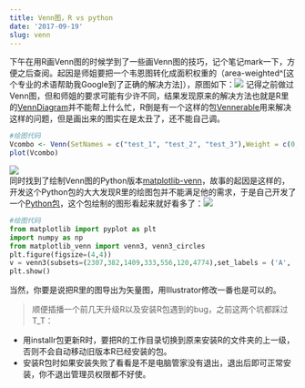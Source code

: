 ```yaml
---
title: Venn图，R vs python
date: '2017-09-19'
slug: venn
---
```

下午在用R画Venn图的时候学到了一些画Venn图的技巧，记个笔记mark一下，方便之后查阅。起因是师姐要把一个韦恩图转化成面积权重的（area-weighted^[这个专业的术语帮助我Google到了正确的解决方法]），原图如下：![](/images/2017-9-19-venn-1.png)
记得之前做过Venn图，但和师姐的要求可能有少许不同，结果发现原来的解决方法也就是R里的[VennDiagram](https://cran.r-project.org/web/packages/VennDiagram/index.html)并不能帮上什么忙，R倒是有一个这样的包[Vennerable](https://github.com/js229/Vennerable)用来解决这样的问题，但是画出来的图实在是太丑了，还不能自己调。
```r
#绘图代码
Vcombo <- Venn(SetNames = c("test_1", "test_2", "test_3"),Weight = c(0, 2037,382,1409,333,556,120,4774))
plot(Vcombo)
```
![](/images/2017-9-19-venn-2.png)</br>同时找到了绘制Venn图的Python版本[matplotlib-venn](https://pypi.python.org/pypi/matplotlib-venn)，故事的起因是这样的，开发这个Python包的大大发现R里的绘图包并不能满足他的需求，于是自己开发了一个[Python包](http://fouryears.eu/2012/10/13/venn-diagrams-in-python/)，这个包绘制的图形看起来就好看多了：![](/images/2017-9-19-venn-3.png)
```Python
#绘图代码
from matplotlib import pyplot as plt
import numpy as np
from matplotlib_venn import venn3, venn3_circles
plt.figure(figsize=(4,4))
v = venn3(subsets=(2307,382,1409,333,556,120,4774),set_labels = ('A', 'B', 'C'))
plt.show()
```
当然，你要是说把R里的图导出为矢量图，用Illustrator修改一番也是可以的。

>顺便插播一个前几天升级R以及安装R包遇到的bug，之前这两个坑都踩过T_T：

* 用installr包更新R时，要把R的工作目录切换到原来安装R的文件夹的上一级，否则不会自动移动旧版本R已经安装的包。
* 安装R包时如果安装失败了看看是不是电脑管家没有退出，退出后即可正常安装，你不退出管理员权限都不好使。
